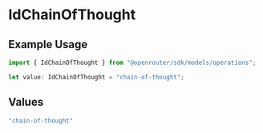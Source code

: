 # IdChainOfThought

## Example Usage

```typescript
import { IdChainOfThought } from "@openrouter/sdk/models/operations";

let value: IdChainOfThought = "chain-of-thought";
```

## Values

```typescript
"chain-of-thought"
```